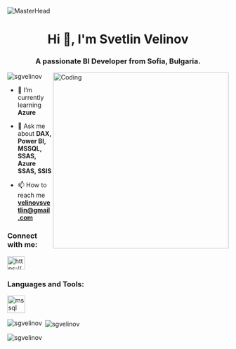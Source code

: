 ![MasterHead](https://tv.ssw.com/wp-content/uploads/2018/06/PowerBI-Banner-1100x200.jpg)
<h1 align="center">Hi 👋, I'm Svetlin Velinov</h1>
<h3 align="center">A passionate BI Developer from Sofia, Bulgaria.</h3>
<img align="right" alt="Coding" width="400" src="https://www.sohodragon.nyc/hubfs/Imported_Blog_Media/Power-BI-Basics-2-2.png"

<p align="left"> <img src="https://komarev.com/ghpvc/?username=sgvelinov&label=Profile%20views&color=0e75b6&style=flat" alt="sgvelinov" /> </p>

- 🌱 I’m currently learning **Azure**

- 💬 Ask me about **DAX, Power BI, MSSQL, SSAS, Azure SSAS, SSIS**

- 📫 How to reach me **velinovsvetlin@gmail.com**

<h3 align="left">Connect with me:</h3>
<p align="left">
<a href="https://linkedin.com/in/https://www.linkedin.com/in/svetlin-velinov-b27563178/" target="blank"><img align="center" src="https://raw.githubusercontent.com/rahuldkjain/github-profile-readme-generator/master/src/images/icons/Social/linked-in-alt.svg" alt="https://www.linkedin.com/in/svetlin-velinov-b27563178/" height="30" width="40" /></a>
</p>

<h3 align="left">Languages and Tools:</h3>
<p align="left"> <a href="https://www.microsoft.com/en-us/sql-server" target="_blank" rel="noreferrer"> <img src="https://www.svgrepo.com/show/303229/microsoft-sql-server-logo.svg" alt="mssql" width="40" height="40"/> </a> </p>

<p><img align="left" src="https://github-readme-stats.vercel.app/api/top-langs?username=sgvelinov&show_icons=true&locale=en&layout=compact" alt="sgvelinov" /></p>

<p>&nbsp;<img align="center" src="https://github-readme-stats.vercel.app/api?username=sgvelinov&show_icons=true&locale=en" alt="sgvelinov" /></p>

<p><img align="center" src="https://github-readme-streak-stats.herokuapp.com/?user=sgvelinov&" alt="sgvelinov" /></p>
